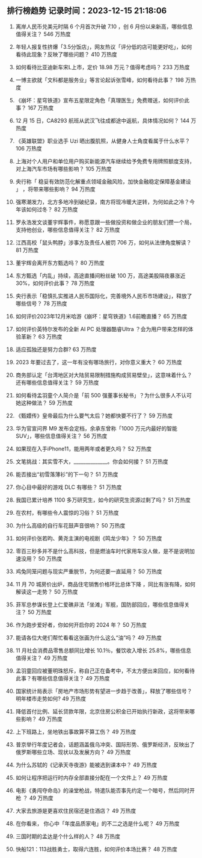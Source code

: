 
## 排行榜趋势 记录时间：2023-12-15 21:18:06
  
  1. 离岸人民币兑美元时隔 6 个月首次升破 7.10 ，创 6 月份以来新高，哪些信息值得关注？ 546 万热度
    
  2. 年轻人报复性挤爆「3.5分饭店」，网友热议「评分低的店可能更好吃」，如何看待此现象？反映了哪些问题？ 410 万热度
    
  3. 如何看待比亚迪新车宋L上市，定价 18.98 万元？值得考虑吗？ 233 万热度
    
  4. 一博主欲就「文科都是服务业」等言论起诉张雪峰，如何看待此事？ 198 万热度
    
  5. 《崩坏：星穹铁道》宣布五星限定角色「真理医生」免费赠送，如何评价此事？ 167 万热度
    
  6. 12 月 15 日，CA8293 航班从武汉飞往成都途中返航，具体情况如何？ 144 万热度
    
  7. 《英雄联盟》职业选手 Uzi 晒出腹肌照，从健身人士角度看属于什么水平？ 106 万热度
    
  8. 上海对个人用户和单位用户购买新能源汽车继续给予免费专用牌照额度支持，对上海汽车市场有哪些影响？ 105 万热度
    
  9. 央行称「  稳妥有效防范化解重点领域金融风险，加快金融稳定保障基金建设 」 ，将带来哪些影响？ 94 万热度
    
  10. 强寒潮发力，北方多地冷到破纪录，南方将现冷暖大逆转，为何如此之冷？今年该如何过冬？ 82 万热度
    
  11. 罗永浩发文谈董宇辉事件，称愿意跟一些做投资和做企业的朋友们攒一个局，支持他创业，哪些信息值得关注？ 82 万热度
    
  12. 江西高校「鼠头鸭脖」涉事方及责任人被罚 706 万，如何从法律角度解读？ 81 万热度
    
  13. 董宇辉会离开东方甄选吗？ 80 万热度
    
  14. 东方甄选「内乱」持续，高途直播间粉丝破 100 万，高途美股隔夜暴涨近 30%，如何评价此事？ 78 万热度
    
  15. 央行表示「稳慎扎实推进人民币国际化，完善境外人民币市场建设」，释放了哪些信号？ 78 万热度
    
  16. 如何评价2023年12月米哈游《崩坏：星穹铁道》1.6前瞻直播？ 65 万热度
    
  17. 如何评价英特尔发布的全新 AI PC 处理器酷睿Ultra ？会为用户带来怎样的体验革新？ 63 万热度
    
  18. 适应孤独还是努力合群? 63 万热度
    
  19. 2023 年要过去了，这一年有没有哪场旅行，对你意义重大？ 60 万热度
    
  20. 商务部认定「台湾地区对大陆贸易限制措施构成贸易壁垒」，这意味着什么？还有哪些信息值得关注？ 59 万热度
    
  21. 如何看待孟羽童个人简介是「前 500 强董事长秘书」？为什么很多人不认可她这种做法？ 59 万热度
    
  22. 《甄嬛传》皇帝最后为什么要气太后？她都快要不行了？ 59 万热度
    
  23. 华为官宣问界 M9 发布会定档，余承东曾称「1000 万元内最好的智能 SUV」，哪些信息值得关注？ 56 万热度
    
  24. 如果现在入手iPhone11，能用两年或者更久吗？ 52 万热度
    
  25. 文笔挑战：其实雪不大，______________。你会如何接？ 51 万热度
    
  26. 能否接出“初雪落薄衫”的下一句？ 51 万热度
    
  27. 你心目中最好的游戏 DLC 有哪些？ 51 万热度
    
  28. 我国已累计培养 1100 多万研究生，如今的研究生资源过剩了吗？ 51 万热度
    
  29. 在农村，有哪些令人震惊的习俗？ 51 万热度
    
  30. 为什么高级的自行车花鼓声音很响？ 50 万热度
    
  31. 如何评价张若昀、黄尧主演的电视剧《鸣龙少年》？ 50 万热度
    
  32. 零百三秒多并不是什么高科技，但是燃油车时代家用车没人做，是不是说明加速没用？ 50 万热度
    
  33. 鸡兔同笼问题与现实严重脱节，为何还要一直延用？ 50 万热度
    
  34. 11 月 70 城房价出炉，商品住宅销售价格环比总体下降 ，同比有涨有降，如何解读这一走势？ 50 万热度
    
  35. 菲军总参谋长登上仁爱礁非法「坐滩」军舰，国防部回应，哪些信息值得关注？ 50 万热度
    
  36. 作为跑步爱好者，你如何开启你的 2024 年？ 50 万热度
    
  37. 能请各位大佬们帮忙看看这张画为什么这么“油”吗？ 49 万热度
    
  38. 11 月社会消费品零售总额同比增长 10.1％，餐饮收入增长 25.8%，哪些信息值得关注？ 49 万热度
    
  39. 孟羽童回应被董明珠怒斥，称自己正在备考中，不太方便出来回应，如何看待此事？有哪些信息值得关注？ 49 万热度
    
  40. 国家统计局表示「房地产市场形势有望进一步趋于改善」，释放了哪些信号？明年楼市走势如何? 49 万热度
    
  41. 降低首付比例、延长贷款年限，北京住房公积金已开始执行新政，这将带来哪些影响？ 49 万热度
    
  42. 上下班路上，坐地铁出事故算不算工伤？ 49 万热度
    
  43. 普京举行年度记者会，话题涵盖俄乌冲突、国际形势、俄罗斯经济，反映出了俄罗斯哪些立场、现状以及发展方向？ 49 万热度
    
  44. 为什么苏轼的《记承天寺夜游》能被选到课本中？ 49 万热度
    
  45. 如何让程序把运行时内存全部直接分配在一个文件上？ 49 万热度
    
  46. 电影《勇闯夺命岛》的澡堂枪战，特遣队能否事先约定一个暗号，然后同时开枪 ？ 49 万热度
    
  47. 大家去旅游是更喜欢住民宿还是住酒店？ 49 万热度
    
  48. 在你看来， 你心中「年度品质家电」的不二之选是什么呢？ 49 万热度
    
  49. 三国时期的孟达是个什么样的人？ 48 万热度
    
  50. 快船121：113战胜勇士，取得六连胜，如何评价本场比赛？ 48 万热度
    
